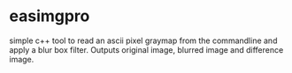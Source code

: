 # easimgpro
simple c++ tool to read an ascii pixel graymap from the commandline and apply a blur box filter. Outputs original image, blurred image and difference image. 
